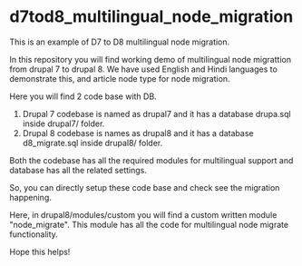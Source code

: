 # d7tod8_multilingual_node_migration
This is an example of D7 to D8 multilingual node migration.

In this repository you will find working demo of multilingual node migrattion from drupal 7 to drupal 8.
We have used English and Hindi languages to demonstrate this, and article node type for node migration.

Here you will find 2 code base with DB.

1. Drupal 7 codebase is named as drupal7 and it has a database drupa.sql inside drupal7/ folder.
2. Drupal 8 codebase is names as drupal8 and it has a database d8_migrate.sql inside drupal8/ folder.

Both the codebase has all the required modules for multilingual support and database has all the related settings.

So, you can directly setup these code base and check see the migration happening.

Here, in drupal8/modules/custom you will find a custom written module "node_migrate". This module has all the code for multilingual node migrate functionality.

Hope this helps!

